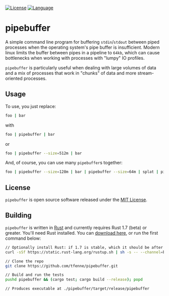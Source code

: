 [![License](http://img.shields.io/badge/license-MIT-blue.svg)](LICENSE)
[![Language](http://img.shields.io/badge/language-rust-brightgreen.svg)](http://www.rust-lang.org/)


# pipebuffer

A simple command line program for buffering `stdin`/`stdout` between piped processes when the operating system's pipe buffer is insufficient.  Modern linux limits the buffer between pipes in a pipeline to `64kb`, which can cause bottlenecks when working with processes with "lumpy" IO profiles.

`pipebuffer` is particularly useful when dealing with large volumes of data and a mix of processes that work in "chunks" of data and more stream-oriented processes.

## Usage

To use, you just replace:
```bash
foo | bar
```
with
```bash
foo | pipebuffer | bar
```
or 
```bash
foo | pipebuffer --size=512m | bar
```

And, of course, you can use many `pipebuffer`s together:
```bash
foo | pipebuffer --size=128m | bar | pipebuffer --size=64m | splat | pipebuffer --size=1g | whee
```

## License

`pipebuffer` is open source software released under the [MIT License](LICENSE).

## Building

`pipebuffer` is written in [Rust](https://www.rust-lang.org/) and currently requires Rust 1.7 (beta) or greater.  You'll need Rust installed.  You can [download here](https://www.rust-lang.org/downloads.html), or run the first command below:

```bash
// Optionally install Rust: if 1.7 is stable, which it should be after ~3rd March 2016, omit '--channel=beta'
curl -sSf https://static.rust-lang.org/rustup.sh | sh -s -- --channel=beta

// Clone the repo
git clone https://github.com/tfenne/pipebuffer.git

// Build and run the tests
pushd pipebuffer && (cargo test; cargo build --release); popd

// Produces executable at ./pipebuffer/target/release/pipebuffer
```
